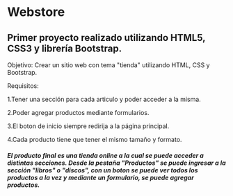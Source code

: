 # Webstore
## Primer proyecto realizado utilizando HTML5, CSS3 y librería Bootstrap. 

Objetivo: Crear un sitio web con tema "tienda" utilizando HTML, CSS y Bootstrap.

Requisitos: 

1.Tener una sección para cada articulo y poder acceder a la misma. 

2.Poder agregar productos mediante formularios.

3.El boton de inicio siempre redirija a la página principal.

4.Cada producto tiene que tener el mismo tamaño y formato.


##### El producto final es una tienda online a la cual se puede acceder a distintas secciones. Desde la pestaña "Productos" se puede ingresar a la sección "libros" o "discos", con un boton se puede ver todos los productos a la vez y mediante un formulario, se puede agregar productos.

